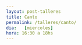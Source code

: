 ```yaml
---
layout: post-talleres
title: Canto
permalink: /talleres/canto/
dia:   [miercoles]
hora: 16:30 a 18hs
---
```

